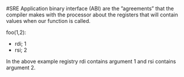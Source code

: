 #SRE 
Application binary interface (ABI) are the ”agreements” that the compiler makes with the processor about the registers that will contain values when our function is called.

foo(1,2):
- rdi; 1
- rsi; 2

In the above example registry rdi contains argument 1 and rsi contains argument 2.